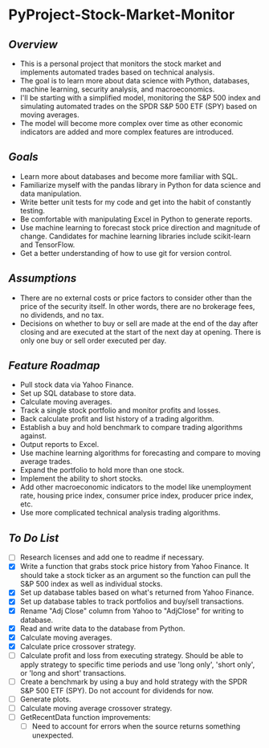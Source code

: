 # PyProject-Stock-Market-Monitor
## *Overview*
- This is a personal project that monitors the stock market and implements automated trades based on technical analysis.
- The goal is to learn more about data science with Python, databases, machine learning, security analysis, and macroeconomics.
- I'll be starting with a simplified model, monitoring the S&P 500 index and simulating automated trades on the SPDR S&P 500 ETF (SPY) based on moving averages.
- The model will become more complex over time as other economic indicators are added and more complex features are introduced.

## *Goals*
- Learn more about databases and become more familiar with SQL.
- Familiarize myself with the pandas library in Python for data science and data manipulation.
- Write better unit tests for my code and get into the habit of constantly testing.
- Be comfortable with manipulating Excel in Python to generate reports.
- Use machine learning to forecast stock price direction and magnitude of change. Candidates for machine learning libraries include scikit-learn and TensorFlow.
- Get a better understanding of how to use git for version control.

## *Assumptions*
- There are no external costs or price factors to consider other than the price of the security itself. In other words, there are no brokerage fees, no dividends, and no tax.
- Decisions on whether to buy or sell are made at the end of the day after closing and are executed at the start of the next day at opening. There is only one buy or sell order executed per day.

## *Feature Roadmap*
- Pull stock data via Yahoo Finance.
- Set up SQL database to store data.
- Calculate moving averages.
- Track a single stock portfolio and monitor profits and losses.
- Back calculate profit and list history of a trading algorithm.
- Establish a buy and hold benchmark to compare trading algorithms against.
- Output reports to Excel.
- Use machine learning algorithms for forecasting and compare to moving average trades.
- Expand the portfolio to hold more than one stock.
- Implement the ability to short stocks.
- Add other macroeconomic indicators to the model like unemployment rate, housing price index, consumer price index, producer price index, etc.
- Use more complicated technical analysis trading algorithms.

## *To Do List*
- [ ] Research licenses and add one to readme if necessary.
- [x] Write a function that grabs stock price history from Yahoo Finance. It should take a stock ticker as an argument so the function can pull the S&P 500 index as well as individual stocks.
- [x] Set up database tables based on what's returned from Yahoo Finance.
- [x] Set up database tables to track portfolios and buy/sell transactions.
- [x] Rename "Adj Close" column from Yahoo to "AdjClose" for writing to database.
- [x] Read and write data to the database from Python.
- [x] Calculate moving averages.
- [x] Calculate price crossover strategy.
- [ ] Calculate profit and loss from executing strategy. Should be able to apply strategy to specific time periods and use 'long only', 'short only', or 'long and short' transactions.
- [ ] Create a benchmark by using a buy and hold strategy with the SPDR S&P 500 ETF (SPY). Do not account for dividends for now.
- [ ] Generate plots.
- [ ] Calculate moving average crossover strategy.
- [ ] GetRecentData function improvements:
    - [ ] Need to account for errors when the source returns something unexpected.
